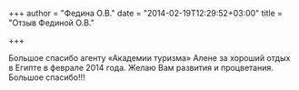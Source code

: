 +++
author = "Федина О.В."
date = "2014-02-19T12:29:52+03:00"
title = "Отзыв Фединой О.В."

+++

Большое спасибо агенту «Академии туризма» Алене за хороший отдых в Египте в феврале 2014 года. Желаю Вам развития и процветания. 
Большое спасибо!!!                                